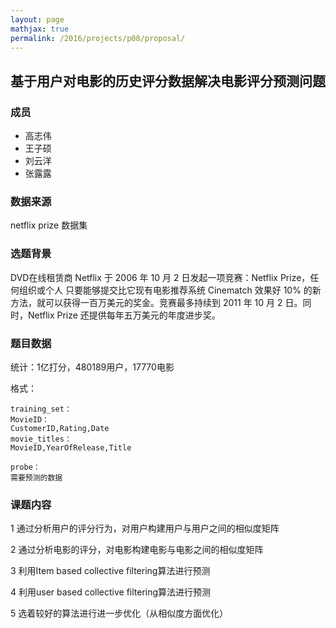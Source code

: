 ```yaml
---
layout: page
mathjax: true
permalink: /2016/projects/p08/proposal/
---
```


## 基于用户对电影的历史评分数据解决电影评分预测问题

### 成员

- 高志伟
- 王子硕
- 刘云洋
- 张露露


### 数据来源

netflix prize 数据集

### 选题背景

DVD在线租赁商 Netflix 于 2006 年 10 月 2 日发起一项竞赛：Netflix Prize，任何组织或个人 只要能够提交比它现有电影推荐系统 Cinematch 效果好 10% 的新方法，就可以获得一百万美元的奖金。竞赛最多持续到 2011 年 10 月 2 日。同时，Netflix Prize 还提供每年五万美元的年度进步奖。

### 题目数据

统计：1亿打分，480189用户，17770电影

格式：
	
    training_set：
	MovieID：
	CustomerID,Rating,Date
	movie_titles：
 	MovieID,YearOfRelease,Title

 	probe：
	需要预测的数据

### 课题内容

1 通过分析用户的评分行为，对用户构建用户与用户之间的相似度矩阵

2 通过分析电影的评分，对电影构建电影与电影之间的相似度矩阵

3 利用Item based collective filtering算法进行预测

4 利用user based collective filtering算法进行预测

5 选着较好的算法进行进一步优化（从相似度方面优化）